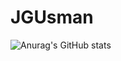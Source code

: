 # JGUsman
![Anurag's GitHub stats](https://github-readme-stats-git-masterrstaa-rickstaa.vercel.app/api?username=JGUsman007&&show_icons=true&theme=tokyonight)

